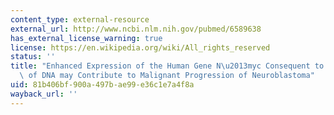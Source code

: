 ```yaml
---
content_type: external-resource
external_url: http://www.ncbi.nlm.nih.gov/pubmed/6589638
has_external_license_warning: true
license: https://en.wikipedia.org/wiki/All_rights_reserved
status: ''
title: "Enhanced Expression of the Human Gene N\u2013myc Consequent to Amplification\
  \ of DNA may Contribute to Malignant Progression of Neuroblastoma"
uid: 81b406bf-900a-497b-ae99-e36c1e7a4f8a
wayback_url: ''
---
```


